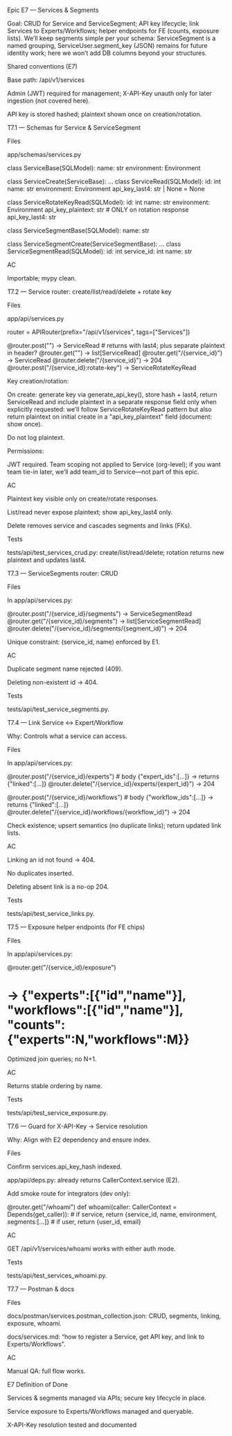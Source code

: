 Epic E7 — Services & Segments

Goal: CRUD for Service and ServiceSegment; API key lifecycle; link Services to Experts/Workflows; helper endpoints for FE (counts, exposure lists). We’ll keep segments simple per your schema: ServiceSegment is a named grouping, ServiceUser.segment_key (JSON) remains for future identity work; here we won’t add DB columns beyond your structures.

Shared conventions (E7)

Base path: /api/v1/services

Admin (JWT) required for management; X-API-Key unauth only for later ingestion (not covered here).

API key is stored hashed; plaintext shown once on creation/rotation.

T7.1 — Schemas for Service & ServiceSegment

Files

app/schemas/services.py

class ServiceBase(SQLModel):
    name: str
    environment: Environment

class ServiceCreate(ServiceBase): ...
class ServiceRead(SQLModel):
    id: int
    name: str
    environment: Environment
    api_key_last4: str | None = None

class ServiceRotateKeyRead(SQLModel):
    id: int
    name: str
    environment: Environment
    api_key_plaintext: str  # ONLY on rotation response
    api_key_last4: str

class ServiceSegmentBase(SQLModel):
    name: str

class ServiceSegmentCreate(ServiceSegmentBase): ...
class ServiceSegmentRead(SQLModel):
    id: int
    service_id: int
    name: str


AC

 Importable; mypy clean.

T7.2 — Service router: create/list/read/delete + rotate key

Files

app/api/services.py

router = APIRouter(prefix="/api/v1/services", tags=["Services"])

@router.post("") -> ServiceRead  # returns with last4; plus separate plaintext in header?
@router.get("") -> list[ServiceRead]
@router.get("/{service_id}") -> ServiceRead
@router.delete("/{service_id}") -> 204
@router.post("/{service_id}:rotate-key") -> ServiceRotateKeyRead


Key creation/rotation:

On create: generate key via generate_api_key(), store hash + last4, return ServiceRead and include plaintext in a separate response field only when explicitly requested: we’ll follow ServiceRotateKeyRead pattern but also return plaintext on initial create in a "api_key_plaintext" field (document: show once).

Do not log plaintext.

Permissions:

JWT required. Team scoping not applied to Service (org-level); if you want team tie-in later, we’ll add team_id to Service—not part of this epic.

AC

 Plaintext key visible only on create/rotate responses.

 List/read never expose plaintext; show api_key_last4 only.

 Delete removes service and cascades segments and links (FKs).

Tests

tests/api/test_services_crud.py: create/list/read/delete; rotation returns new plaintext and updates last4.

T7.3 — ServiceSegments router: CRUD

Files

In app/api/services.py:

@router.post("/{service_id}/segments") -> ServiceSegmentRead
@router.get("/{service_id}/segments") -> list[ServiceSegmentRead]
@router.delete("/{service_id}/segments/{segment_id}") -> 204


Unique constraint: (service_id, name) enforced by E1.

AC

 Duplicate segment name rejected (409).

 Deleting non-existent id → 404.

Tests

tests/api/test_service_segments.py.

T7.4 — Link Service ↔ Expert/Workflow

Why: Controls what a service can access.

Files

In app/api/services.py:

@router.post("/{service_id}/experts")      # body {"expert_ids":[...]} -> returns {"linked":[...]}
@router.delete("/{service_id}/experts/{expert_id}") -> 204

@router.post("/{service_id}/workflows")    # body {"workflow_ids":[...]} -> returns {"linked":[...]}
@router.delete("/{service_id}/workflows/{workflow_id}") -> 204


Check existence; upsert semantics (no duplicate links); return updated link lists.

AC

 Linking an id not found → 404.

 No duplicates inserted.

 Deleting absent link is a no-op 204.

Tests

tests/api/test_service_links.py.

T7.5 — Exposure helper endpoints (for FE chips)

Files

In app/api/services.py:

@router.get("/{service_id}/exposure")
# -> {"experts":[{"id","name"}], "workflows":[{"id","name"}], "counts": {"experts":N,"workflows":M}}


Optimized join queries; no N+1.

AC

 Returns stable ordering by name.

Tests

tests/api/test_service_exposure.py.

T7.6 — Guard for X-API-Key → Service resolution

Why: Align with E2 dependency and ensure index.

Files

Confirm services.api_key_hash indexed.

app/api/deps.py: already returns CallerContext.service (E2).

Add smoke route for integrators (dev only):

@router.get("/whoami")
def whoami(caller: CallerContext = Depends(get_caller)):
    # if service, return {service_id, name, environment, segments:[...]}
    # if user, return {user_id, email}


AC

 GET /api/v1/services/whoami works with either auth mode.

Tests

tests/api/test_services_whoami.py.

T7.7 — Postman & docs

Files

docs/postman/services.postman_collection.json: CRUD, segments, linking, exposure, whoami.

docs/services.md: “how to register a Service, get API key, and link to Experts/Workflows”.

AC

 Manual QA: full flow works.

E7 Definition of Done

Services & segments managed via APIs; secure key lifecycle in place.

Service exposure to Experts/Workflows managed and queryable.

X-API-Key resolution tested and documented